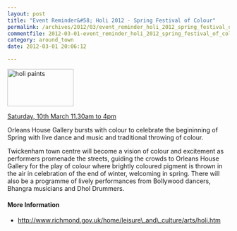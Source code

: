 ```yaml
---
layout: post
title: "Event Reminder&#58; Holi 2012 - Spring Festival of Colour"
permalink: /archives/2012/03/event_reminder_holi_2012_spring_festival_of_colour.html
commentfile: 2012-03-01-event_reminder_holi_2012_spring_festival_of_colour
category: around_town
date: 2012-03-01 20:06:12

---
```


<a href="/assets/images/2012/holi_smaller2.jpg" title="See larger version of - holi paints"><img src="/assets/images/2012/holi_smaller2_thumb.jpg" width="150" height="85" alt="holi paints" class="photo right" /></a>

[Saturday, 10th March 11.30am to 4pm](https://stmargarets.london/event/event/200705143244)

Orleans House Gallery bursts with colour to celebrate the begininning of Spring with live dance and music and traditional throwing of colour.

Twickenham town centre will become a vision of colour and excitement as performers promenade the streets, guiding the crowds to Orleans House Gallery for the play of colour where brightly coloured pigment is thrown in the air in celebration of the end of winter, welcoming in spring. There will also be a programme of lively performances from Bollywood dancers, Bhangra musicians and Dhol Drummers.

#### More Information

-   http://www.richmond.gov.uk/home/leisure\_and\_culture/arts/holi.htm
